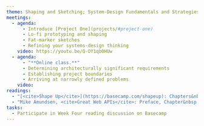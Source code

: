 ```yaml
---
theme: Shaping and Sketching; System-Design Fundamentals and Strategies
meetings:
  - agenda:
      - Introduce [Project One](projects/#project-one)
      - Lo-fi prototyping and shaping
      - Fat-marker sketches
      - Refining your systems-design thinking
    video: https://youtu.be/Q-OY1qb0HUw
  - agenda:
      - "**Online class.**"
      - Determining architecturally significant requirements
      - Establishing project boundaries
      - Arriving at narrowly defined problems
    video:
readings:
  - "[<cite>Shape Up</cite>](https://basecamp.com/shapeup): Chapters&nbsp;1–6"
  - "Mike Amundsen, <cite>Great Web APIs</cite>: Preface, Chapter&nbsp;1"
tasks:
  - Participate in Week Four reading discussion on Basecamp
---
```

